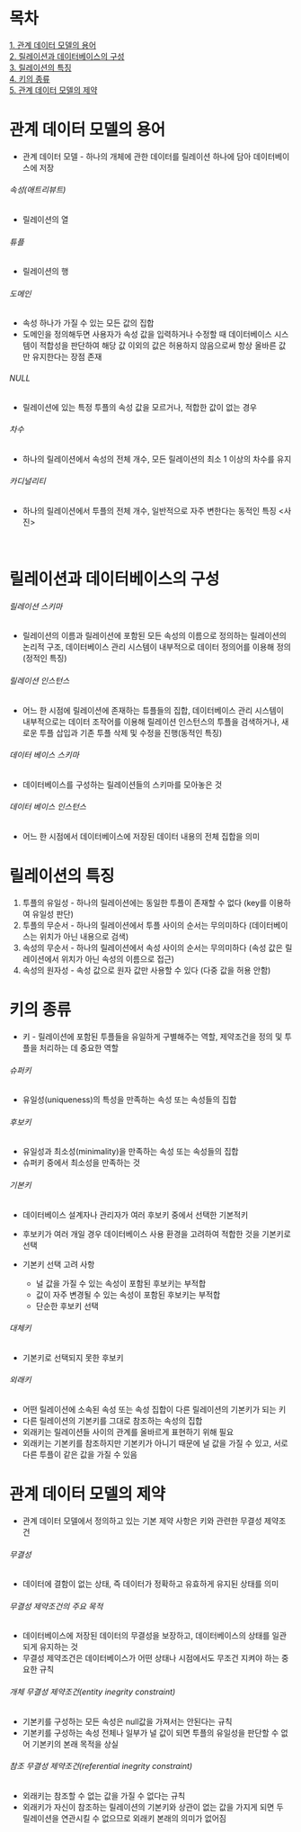 # 목차 
[1. 관계 데이터 모델의 용어](#관계-데이터-모델의-용어) <br>
[2. 릴레이션과 데이터베이스의 구성](#릴레이션과-데이터베이스의-구성) <br>
[3. 릴레이션의 특징](#릴레이션의-특징) <br>
[4. 키의 종류](#키의-종류) <br>
[5. 관계 데이터 모델의 제약](#관계-데이터-모델의-제약) <br>

# 관계 데이터 모델의 용어
* 관계 데이터 모델 - 하나의 개체에 관한 데이터를 릴레이션 하나에 담아 데이터베이스에 저장
###### 속성(애트리뷰트)
* 릴레이션의 열
###### 튜플
* 릴레이션의 행
###### 도메인
* 속성 하나가 가질 수 있는 모든 값의 집합
* 도메인을 정의해두면 사용자가 속성 값을 입력하거나 수정할 때 데이터베이스 시스템이 적합성을 판단하여 해당 값 이외의 값은 허용하지 않음으로써 항상 올바른 값만 유지한다는 장점 존재
###### NULL 
* 릴레이션에 있는 특정 투플의 속성 값을 모르거나, 적합한 값이 없는 경우
###### 차수 
* 하나의 릴레이션에서 속성의 전체 개수, 모든 릴레이션의 최소 1 이상의 차수를 유지
###### 카디널리티 
* 하나의 릴레이션에서 투플의 전체 개수, 일반적으로 자주 변한다는 동적인 특징
<사진>
<br>

# 릴레이션과 데이터베이스의 구성
###### 릴레이션 스키마
* 릴레이션의 이름과 릴레이션에 포함된 모든 속성의 이름으로 정의하는 릴레이션의 논리적 구조, 데이터베이스 관리 시스템이 내부적으로 데이터 정의어를 이용해 정의(정적인 특징)
###### 릴레이션 인스턴스
* 어느 한 시점에 릴레이션에 존재하는 튜플들의 집합, 데이터베이스 관리 시스템이 내부적으로는 데이터 조작어를 이용해 릴레이션 인스턴스의 투플을 검색하거나, 새로운 투플 삽입과 기존 투플 삭제 및 수정을 진행(동적인 특징)
###### 데이터 베이스 스키마
* 데이터베이스를 구성하는 릴레이션들의 스키마를 모아놓은 것
###### 데이터 베이스 인스턴스
* 어느 한 시점에서 데이터베이스에 저장된 데이터 내용의 전체 집합을 의미

# 릴레이션의 특징
1. 투플의 유일성 - 하나의 릴레이션에는 동일한 투플이 존재할 수 없다 (key를 이용하여 유일성 판단)
2. 투플의 무순서 - 하나의 릴레이션에서 투플 사이의 순서는 무의미하다 (데이터베이스는 위치가 아닌 내용으로 검색)
3. 속성의 무순서 - 하나의 릴레이션에서 속성 사이의 순서는 무의미하다
 (속성 값은 릴레이션에서 위치가 아닌 속성의 이름으로 접근)
4. 속성의 원자성 - 속성 값으로 원자 값만 사용할 수 있다 (다중 값을 허용 안함)

# 키의 종류
* 키 - 릴레이션에 포함된 투플들을 유일하게 구별해주는 역할, 제약조건을 정의 및 투플을 처리하는 데 중요한 역할

###### 슈퍼키
* 유일성(uniqueness)의 특성을 만족하는 속성 또는 속성들의 집합

###### 후보키
* 유일성과 최소성(minimality)을 만족하는 속성 또는 속성들의 집합
* 슈퍼키 중에서 최소성을 만족하는 것

###### 기본키
* 데이터베이스 설계자나 관리자가 여러 후보키 중에서 선택한 기본적키
* 후보키가 여러 개일 경우 데이터베이스 사용 환경을 고려하여 적합한 것을 기본키로 선택

* 기본키 선택 고려 사항
    - 널 값을 가질 수 있는 속성이 포함된 후보키는 부적합
    - 값이 자주 변경될 수 있는 속성이 포함된 후보키는 부적합
    - 단순한 후보키 선택

###### 대체키
* 기본키로 선택되지 못한 후보키

###### 외래키
* 어떤 릴레이션에 소속된 속성 또는 속성 집합이 다른 릴레이션의 기본키가 되는 키
* 다른 릴레이션의 기본키를 그대로 참조하는 속성의 집합
* 외래키는 릴레이션들 사이의 관계를 올바르게 표현하기 위해 필요
* 외래키는 기본키를 참조하지만 기본키가 아니기 때문에 널 값을 가질 수 있고, 서로 다른 투플이 같은 값을 가질 수 있음

# 관계 데이터 모델의 제약
* 관계 데이터 모델에서 정의하고 있는 기본 제약 사항은 키와 관련한 무결성 제약조건
###### 무결성
* 데이터에 결함이 없는 상태, 즉 데이터가 정확하고 유효하게 유지된 상태를 의미

###### 무결성 제약조건의 주요 목적
* 데이터베이스에 저장된 데이터의 무결성을 보장하고, 데이터베이스의 상태를 일관되게 유지하는 것
* 무결성 제약조건은 데이터베이스가 어떤 상태나 시점에서도 무조건 지켜야 하는 중요한 규칙

###### 개체 무결성 제약조건(entity inegrity constraint)
* 기본키를 구성하는 모든 속성은 null값을 가져서는 안된다는 규칙
* 기본키를 구성하는 속성 전체나 일부가 널 값이 되면 투플의 유일성을 판단할 수 없어 기본키의 본래 목적을 상실

###### 참조 무결성 제약조건(referential inegrity constraint)
* 외래키는 참조할 수 없는 값을 가질 수 없다는 규칙
* 외래키가 자신이 참조하는 릴레이션의 기본키와 상관이 없는 값을 가지게 되면 두 릴레이션을 연관시킬 수 없으므로 외래키 본래의 의미가 없어짐